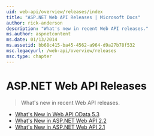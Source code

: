 ```yaml
---
uid: web-api/overview/releases/index
title: "ASP.NET Web API Releases | Microsoft Docs"
author: rick-anderson
description: "What's new in recent Web API releases."
ms.author: aspnetcontent
ms.date: 01/13/2014
ms.assetid: bb68c415-ba45-4562-a964-d9a27b78f532
msc.legacyurl: /web-api/overview/releases
msc.type: chapter
---
```

ASP.NET Web API Releases
====================
> What's new in recent Web API releases.


- [What's New in Web API OData 5.3](whats-new-in-aspnet-web-api-odata-53.md)
- [What's New in ASP.NET Web API 2.2](whats-new-in-aspnet-web-api-22.md)
- [What's New in ASP.NET Web API 2.1](whats-new-in-aspnet-web-api-21.md)
